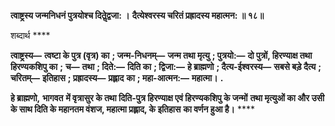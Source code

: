 **त्वाष्ट्रस्य जन्मनिधनं पुत्रयोश्च दितेॢद्वजा: ।** **दैत्येश्वरस्य चरितं प्रह्रादस्य महात्मन: ॥ १८॥** 

शब्दार्थ **** 

**त्वाष्ट्रस्य—** **त्वष्टा के पुत्र (वृत्र) का** **; जन्म-निधनम्—** **जन्म तथा मृत्यु** **; पुत्रयो:—** **दो पुत्रों, हिरण्याक्ष तथा हिरण्यकशिपु का** **;** **च—** **तथा** **; दिते:—** **दिति का** **; द्विजा:—** **हे ब्राह्मणो** **; दैत्य-ईश्वरस्य—** **सबसे बड़े दैत्य** **; चरितम्—** **इतिहास** **; प्रह्रादस्य—** **प्रह्लाद** **का** **; महा-आत्मन:—** **महात्मा।** **.** 

**हे ब्राह्मणो,** **भागवत** **में वृत्रासुर के तथा दिति-पुत्र हिरण्याक्ष एवं हिरण्यकशिपु के जन्मों** **तथा मृत्युओं का और उसी के साथ दिति के महानतम वंशज, महात्मा प्रह्लाद, के इतिहास** **का वर्णन हुआ है।** **** 